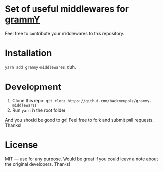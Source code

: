 # Set of useful middlewares for [grammY](https://grammy.dev/)

Feel free to contribute your middlewares to this repository.

# Installation

`yarn add grammy-middlewares`, duh.

# Development

1. Clone this repo: `git clone https://github.com/backmeupplz/grammy-middlewares`
2. Run `yarn` in the root folder

And you should be good to go! Feel free to fork and submit pull requests. Thanks!

# License

MIT — use for any purpose. Would be great if you could leave a note about the original developers. Thanks!
